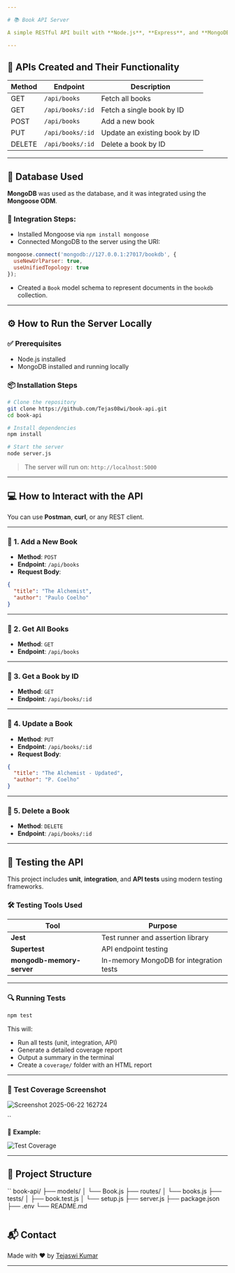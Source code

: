 ```yaml
---

# 📚 Book API Server

A simple RESTful API built with **Node.js**, **Express**, and **MongoDB** to manage a collection of books. This API supports full **CRUD operations** and is ideal for learning or extending into a full-stack application.

---
```


## 🚀 APIs Created and Their Functionality

| Method | Endpoint         | Description                   |
| ------ | ---------------- | ----------------------------- |
| GET    | `/api/books`     | Fetch all books               |
| GET    | `/api/books/:id` | Fetch a single book by ID     |
| POST   | `/api/books`     | Add a new book                |
| PUT    | `/api/books/:id` | Update an existing book by ID |
| DELETE | `/api/books/:id` | Delete a book by ID           |

---

## 🧩 Database Used

**MongoDB** was used as the database, and it was integrated using the **Mongoose ODM**.

### 🔌 Integration Steps:

* Installed Mongoose via `npm install mongoose`
* Connected MongoDB to the server using the URI:

```js
mongoose.connect('mongodb://127.0.0.1:27017/bookdb', {
  useNewUrlParser: true,
  useUnifiedTopology: true
});
```

* Created a `Book` model schema to represent documents in the `bookdb` collection.

---

## ⚙️ How to Run the Server Locally

### ✅ Prerequisites

* Node.js installed
* MongoDB installed and running locally

### 📦 Installation Steps

```bash
# Clone the repository
git clone https://github.com/Tejas08wi/book-api.git
cd book-api

# Install dependencies
npm install

# Start the server
node server.js
```

> The server will run on: `http://localhost:5000`

---

## 💻 How to Interact with the API

You can use **Postman**, **curl**, or any REST client.

---

### 🔹 1. Add a New Book

* **Method**: `POST`
* **Endpoint**: `/api/books`
* **Request Body**:

```json
{
  "title": "The Alchemist",
  "author": "Paulo Coelho"
}
```

---

### 🔹 2. Get All Books

* **Method**: `GET`
* **Endpoint**: `/api/books`

---

### 🔹 3. Get a Book by ID

* **Method**: `GET`
* **Endpoint**: `/api/books/:id`

---

### 🔹 4. Update a Book

* **Method**: `PUT`
* **Endpoint**: `/api/books/:id`
* **Request Body**:

```json
{
  "title": "The Alchemist - Updated",
  "author": "P. Coelho"
}
```

---

### 🔹 5. Delete a Book

* **Method**: `DELETE`
* **Endpoint**: `/api/books/:id`

---

## 🧪 Testing the API

This project includes **unit**, **integration**, and **API tests** using modern testing frameworks.

### 🛠️ Testing Tools Used

| Tool                      | Purpose                                 |
| ------------------------- | --------------------------------------- |
| **Jest**                  | Test runner and assertion library       |
| **Supertest**             | API endpoint testing                    |
| **mongodb-memory-server** | In-memory MongoDB for integration tests |

---

### 🔍 Running Tests

```bash
npm test
```

This will:

* Run all tests (unit, integration, API)
* Generate a detailed coverage report
* Output a summary in the terminal
* Create a `coverage/` folder with an HTML report

---

### 📸 Test Coverage Screenshot

![Screenshot 2025-06-22 162724](https://github.com/user-attachments/assets/726a9426-38fa-4322-a705-4effdf6d39ed)

``

📌 **Example:**

![Test Coverage](./screenshots/coverage.png)

---

## 📁 Project Structure

``
book-api/
├── models/
│   └── Book.js
├── routes/
│   └── books.js
├── tests/
│   ├── book.test.js
│   └── setup.js
├── server.js
├── package.json
├── .env
└── README.md
```

```

## 📬 Contact

Made with ❤️ by [Tejaswi Kumar](https://github.com/Tejas08wi)

---

